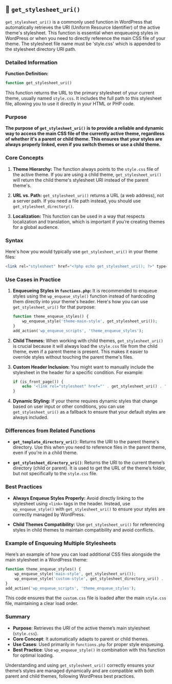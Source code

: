 ## 📌 `get_stylesheet_uri()`

`get_stylesheet_uri()` is a commonly used function in WordPress that automatically retrieves the URI (Uniform Resource Identifier) of the active theme's stylesheet. This function is essential when enqueueing styles in WordPress or when you need to directly reference the main CSS file of your theme. The stylesheet file name must be 'style.css' which is appended to the stylesheet directory URI path.

### Detailed Information

**Function Definition:**
```php
function get_stylesheet_uri()
```

This function returns the URL to the primary stylesheet of your current theme, usually named `style.css`. It includes the full path to this stylesheet file, allowing you to use it directly in your HTML or PHP code.

### Purpose

**The purpose of `get_stylesheet_uri()` is to provide a reliable and dynamic way to access the main CSS file of the currently active theme, regardless of whether it's a parent or child theme. This ensures that your styles are always properly linked, even if you switch themes or use a child theme.**

### Core Concepts

1. **Theme Hierarchy:** The function always points to the `style.css` file of the active theme. If you are using a child theme, `get_stylesheet_uri()` will return the child theme's stylesheet URI instead of the parent theme's.

2. **URL vs. Path:** `get_stylesheet_uri()` returns a URL (a web address), not a server path. If you need a file path instead, you should use `get_stylesheet_directory()`.

3. **Localization:** This function can be used in a way that respects localization and translation, which is important if you’re creating themes for a global audience.

### Syntax
Here's how you would typically use `get_stylesheet_uri()` in your theme files:
```php
<link rel="stylesheet" href="<?php echo get_stylesheet_uri(); ?>" type="text/css" media="all" />
```

### Use Cases in Practice

1. **Enqueueing Styles in `functions.php`:**
   It is recommended to enqueue styles using the `wp_enqueue_style()` function instead of hardcoding them directly into your theme's header. Here's how you can use `get_stylesheet_uri()` for that purpose:
   ```php
   function theme_enqueue_styles() {
       wp_enqueue_style('theme-main-style', get_stylesheet_uri());
   }
   add_action('wp_enqueue_scripts', 'theme_enqueue_styles');
   ```

2. **Child Themes:**
   When working with child themes, `get_stylesheet_uri()` is crucial because it will always load the `style.css` file from the child theme, even if a parent theme is present. This makes it easier to override styles without touching the parent theme's files.

3. **Custom Header Inclusion:**
   You might want to manually include the stylesheet in the header for a specific condition. For example:
   ```php
   if (is_front_page()) {
       echo '<link rel="stylesheet" href="' . get_stylesheet_uri() . '" type="text/css" media="all" />';
   }
   ```

4. **Dynamic Styling:**
   If your theme requires dynamic styles that change based on user input or other conditions, you can use `get_stylesheet_uri()` as a fallback to ensure that your default styles are always included.

### Differences from Related Functions

- **`get_template_directory_uri()`**: Returns the URI to the parent theme's directory. Use this when you need to reference files in the parent theme, even if you're in a child theme.

- **`get_stylesheet_directory_uri()`**: Returns the URI to the current theme’s directory (child or parent). It is used to get the URL of the theme’s folder, but not specifically to the `style.css` file.

### Best Practices

- **Always Enqueue Styles Properly:** Avoid directly linking to the stylesheet using `<link>` tags in the header. Instead, use `wp_enqueue_style()` with `get_stylesheet_uri()` to ensure your styles are correctly managed by WordPress.
  
- **Child Themes Compatibility:** Use `get_stylesheet_uri()` for referencing styles in child themes to maintain compatibility and avoid conflicts.

### Example of Enqueuing Multiple Stylesheets
Here’s an example of how you can load additional CSS files alongside the main stylesheet in a WordPress theme:
```php
function theme_enqueue_styles() {
    wp_enqueue_style('main-style', get_stylesheet_uri());
    wp_enqueue_style('custom-style', get_stylesheet_directory_uri() . '/custom.css', array('main-style'));
}
add_action('wp_enqueue_scripts', 'theme_enqueue_styles');
```
This code ensures that the `custom.css` file is loaded after the main `style.css` file, maintaining a clear load order.

### Summary

- **Purpose**: Retrieves the URI of the active theme’s main stylesheet (`style.css`).
- **Core Concept**: It automatically adapts to parent or child themes.
- **Use Cases**: Used primarily in `functions.php` for proper style enqueuing.
- **Best Practice**: Use `wp_enqueue_style()` in combination with this function for optimal loading.

Understanding and using `get_stylesheet_uri()` correctly ensures your theme’s styles are managed dynamically and are compatible with both parent and child themes, following WordPress best practices.